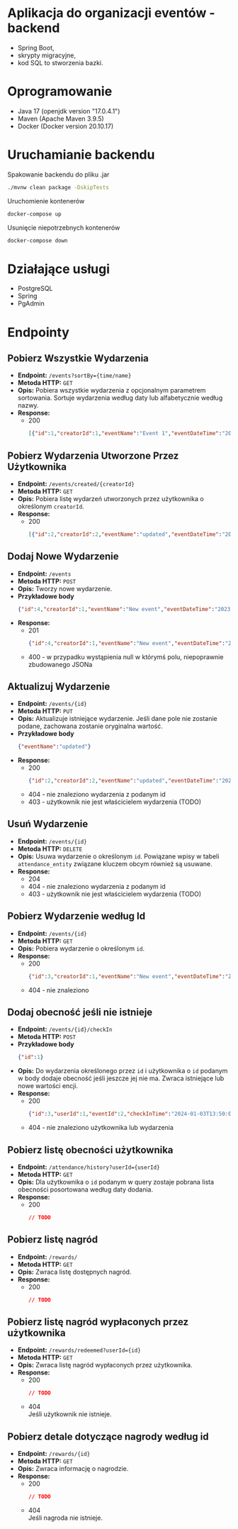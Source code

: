 # Aplikacja do organizacji eventów - backend
- Spring Boot,
- skrypty migracyjne,
- kod SQL to stworzenia bazki.

# Oprogramowanie

- Java 17 (openjdk version "17.0.4.1")
- Maven (Apache Maven 3.9.5)
- Docker (Docker version 20.10.17)

# Uruchamianie backendu

Spakowanie backendu do pliku .jar <br>
```bash
./mvnw clean package -DskipTests
``` 

Uruchomienie kontenerów <br>
```bash 
docker-compose up
``` 

Usunięcie niepotrzebnych kontenerów <br>
```bash 
docker-compose down
```

# Działające usługi

- PostgreSQL
- Spring
- PgAdmin

# Endpointy

## Pobierz Wszystkie Wydarzenia
- **Endpoint:** `/events?sortBy={time/name}`
- **Metoda HTTP:** `GET`
- **Opis:** Pobiera wszystkie wydarzenia z opcjonalnym parametrem sortowania. Sortuje wydarzenia według daty lub alfabetycznie według nazwy.
- **Response:**
  - 200
    ```json
    [{"id":1,"creatorId":1,"eventName":"Event 1","eventDateTime":"2023-12-28T21:55:56.815799","location":"Place 1"},{"id":3,"creatorId":1,"eventName":"New event","eventDateTime":"2023-12-28T18:57:06.314245","location":"New place"},{"id":2,"creatorId":2,"eventName":"xsssss","eventDateTime":"2023-12-28T18:57:06.314245","location":"Place 2"}]
    ```
    
## Pobierz Wydarzenia Utworzone Przez Użytkownika
- **Endpoint:** `/events/created/{creatorId}`
- **Metoda HTTP:** `GET`
- **Opis:** Pobiera listę wydarzeń utworzonych przez użytkownika o określonym `creatorId`.
- **Response:**
  - 200
    ```json
    [{"id":2,"creatorId":2,"eventName":"updated","eventDateTime":"2023-12-28T18:57:06.314245","location":"Place 2"}]  
    ```

## Dodaj Nowe Wydarzenie
- **Endpoint:** `/events`
- **Metoda HTTP:** `POST`
- **Opis:** Tworzy nowe wydarzenie.
- **Przykładowe body** 
    ```json
    {"id":4,"creatorId":1,"eventName":"New event","eventDateTime":"2023-12-28T18:57:06.314245","location":"New place"}
    ```
- **Response:**
  - 201
    ```json
    {"id":4,"creatorId":1,"eventName":"New event","eventDateTime":"2023-12-28T18:57:06.314245","location":"New place"}
    ```
  - 400 - w przypadku wystąpienia null w którymś polu, niepoprawnie zbudowanego JSONa

## Aktualizuj Wydarzenie
- **Endpoint:** `/events/{id}`
- **Metoda HTTP:** `PUT`
- **Opis:** Aktualizuje istniejące wydarzenie. Jeśli dane pole nie zostanie podane, zachowana zostanie oryginalna wartość.
- **Przykładowe body** 
    ```json
    {"eventName":"updated"}
    ```
- **Response:**
  - 200
    ```json
    {"id":2,"creatorId":2,"eventName":"updated","eventDateTime":"2023-12-28T18:57:06.314245","location":"Place 2"}
    ```
  - 404 - nie znaleziono wydarzenia z podanym id
  - 403 - użytkownik nie jest właścicielem wydarzenia (TODO)

## Usuń Wydarzenie
- **Endpoint:** `/events/{id}`
- **Metoda HTTP:** `DELETE`
- **Opis:** Usuwa wydarzenie o określonym `id`. Powiązane wpisy w tabeli `attendance_entity` związane kluczem obcym również są usuwane.
- **Response:**
  - 204
  - 404 - nie znaleziono wydarzenia z podanym id
  - 403 - użytkownik nie jest właścicielem wydarzenia (TODO)


## Pobierz Wydarzenie według Id
- **Endpoint:** `/events/{id}`
- **Metoda HTTP:** `GET`
- **Opis:** Pobiera wydarzenie o określonym `id`.
- **Response:**
  - 200
    ```json
    {"id":3,"creatorId":1,"eventName":"New event","eventDateTime":"2023-12-28T18:57:06.314245","location":"New place"} 
    ```
  - 404 - nie znaleziono

## Dodaj obecność jeśli nie istnieje
- **Endpoint:** `/events/{id}/checkIn`
- **Metoda HTTP:** `POST`
- **Przykładowe body**
  ```json
  {"id":1}
  ```
- **Opis:** Do wydarzenia określonego przez `id` i użytkownika o `id` podanym w body dodaje obecność jeśli jeszcze jej nie ma. Zwraca istniejące lub nowe wartości encji.
- **Response:**
  - 200
    ```json
    {"id":3,"userId":1,"eventId":2,"checkInTime":"2024-01-03T13:50:04.521352"} 
    ```
  - 404 - nie znaleziono użytkownika lub wydarzenia

## Pobierz listę obecności użytkownika
- **Endpoint:** `/attendance/history?userId={userId}`
- **Metoda HTTP:** `GET`
- **Opis:** Dla użytkownika o `id` podanym w query zostaje pobrana lista obecności posortowana według daty dodania.
- **Response:**
  - 200
    ```json
    // TODO
    ```

## Pobierz listę nagród
- **Endpoint:** `/rewards/`
- **Metoda HTTP:** `GET`
- **Opis:** Zwraca listę dostępnych nagród.
- **Response:**
  - 200
    ```json
    // TODO
    ```

## Pobierz listę nagród wypłaconych przez użytkownika
- **Endpoint:** `/rewards/redeemed?userId={id}`
- **Metoda HTTP:** `GET`
- **Opis:** Zwraca listę nagród wypłaconych przez użytkownika.
- **Response:**
  - 200
    ```json
    // TODO
    ```
  - 404 \
  Jeśli użytkownik nie istnieje.

## Pobierz detale dotyczące nagrody według id
- **Endpoint:** `/rewards/{id}`
- **Metoda HTTP:** `GET`
- **Opis:** Zwraca informację o nagrodzie.
- **Response:**
  - 200
    ```json
    // TODO
    ```
  - 404 \
  Jeśli nagroda nie istnieje.
